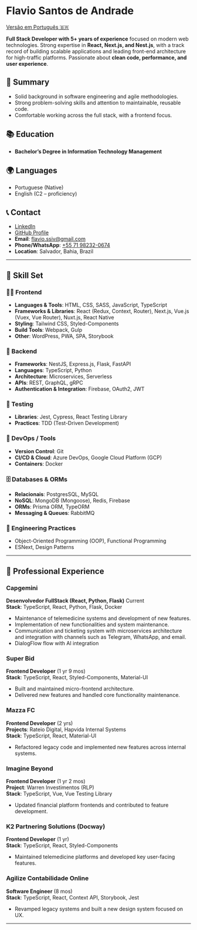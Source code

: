 # Flavio Santos de Andrade

[Versão em Português 🇧🇷](./README_pt-BR.md)

**Full Stack Developer with 5+ years of experience** focused on modern web technologies. Strong expertise in **React, Next.js, and Nest.js**, with a track record of building scalable applications and leading front-end architecture for high-traffic platforms. Passionate about **clean code, performance, and user experience**.

## 🎯 Summary

- Solid background in software engineering and agile methodologies.
- Strong problem-solving skills and attention to maintainable, reusable code.
- Comfortable working across the full stack, with a frontend focus.

## 📚 Education

<!-- - **Postgraduate in Agile Project Management** – _In Progress_ -->

- **Bachelor’s Degree in Information Technology Management**

## 🌍 Languages

- Portuguese (Native)
- English (C2 – proficiency)

## 📞 Contact

- [LinkedIn](https://www.linkedin.com/in/flavio-andrade-dev/)
- [GitHub Profile](https://github.com/fsassiv)
- **Email**: <flavio.ssiv@gmail.com>
- **Phone/WhatsApp**: [+55 71 98232-0674](https://api.whatsapp.com/send?1=pt_BR&phone=5571982320674)
- **Location**: Salvador, Bahia, Brazil

---

## 🧠 Skill Set

### 🧑‍💻 Frontend

- **Languages & Tools**: HTML, CSS, SASS, JavaScript, TypeScript
- **Frameworks & Libraries**: React (Redux, Context, Router), Next.js, Vue.js (Vuex, Vue Router), Nuxt.js, React Native
- **Styling**: Tailwind CSS, Styled-Components
- **Build Tools**: Webpack, Gulp
- **Other**: WordPress, PWA, SPA, Storybook

### 🔁 Backend

- **Frameworks**: NestJS, Express.js, Flask, FastAPI
- **Languages**: TypeScript, Python
- **Architecture**: Microservices, Serverless
- **APIs**: REST, GraphQL, gRPC
- **Authentication & Integration**: Firebase, OAuth2, JWT

### 🧪 Testing

- **Libraries**: Jest, Cypress, React Testing Library
- **Practices**: TDD (Test-Driven Development)

### 🧰 DevOps / Tools

- **Version Control**: Git
- **CI/CD & Cloud**: Azure DevOps, Google Cloud Platform (GCP)
- **Containers**: Docker

### 🗄️ Databases & ORMs

- **Relacionais**: PostgresSQL, MySQL
- **NoSQL**: MongoDB (Mongoose), Redis, Firebase
- **ORMs**: Prisma ORM, TypeORM
- **Messaging & Queues**: RabbitMQ

### 📐 Engineering Practices

- Object-Oriented Programming (OOP), Functional Programming
- ESNext, Design Patterns

---

## 💼 Professional Experience

### Capgemini

**Desenvolvedor FullStack (React, Python, Flask)** Current  
**Stack**: TypeScript, React, Python, Flask, Docker

- Maintenance of telemedicine systems and development of new features.
- Implementation of new functionalities and system maintenance.
- Communication and ticketing system with microservices architecture and integration with channels such as Telegram, WhatsApp, and email.
- DialogFlow flow with AI integration

### Super Bid

**Frontend Developer** (1 yr 9 mos)  
**Stack**: TypeScript, React, Styled-Components, Material-UI

- Built and maintained micro-frontend architecture.
- Delivered new features and handled core functionality maintenance.

### Mazza FC

**Frontend Developer** (2 yrs)  
**Projects**: Rateio Digital, Hapvida Internal Systems  
**Stack**: TypeScript, React, Material-UI

- Refactored legacy code and implemented new features across internal systems.

### Imagine Beyond

**Frontend Developer** (1 yr 2 mos)  
**Project**: Warren Investimentos (RLP)  
**Stack**: TypeScript, Vue, Vue Testing Library

- Updated financial platform frontends and contributed to feature development.

### K2 Partnering Solutions (Docway)

**Frontend Developer** (1 yr)  
**Stack**: TypeScript, React, Styled-Components

- Maintained telemedicine platforms and developed key user-facing features.

### Agilize Contabilidade Online

**Software Engineer** (8 mos)  
**Stack**: TypeScript, React, Context API, Storybook, Jest

- Revamped legacy systems and built a new design system focused on UX.

---
